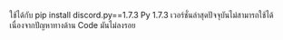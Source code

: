 ใช้ได้กับ pip install discord.py==1.7.3
Py 1.7.3
เวอร์ชั่นล่าสุดปัจจุบันไม่สามารถใช้ได้เนื่องจากปัญหาทางด้าน Code
มันไม่ลงรอย
